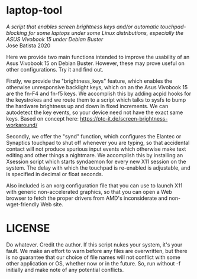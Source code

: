 laptop-tool
===========

_A script that enables screen brightness keys and/or automatic touchpad-blocking for some laptops
under some Linux distributions, especially the ASUS Vivobook 15 under Debian Buster_  
Jose Batista 2020  

Here we provide two main functions intended to improve the usability of an Asus Vivobook 15
on Debian Buster. However, these may prove useful on other configurations. Try it and find out.

Firstly, we provide the "brightness\_keys" feature, which enables the otherwise unresponsive
backlight keys, which on an the Asus Vivobook 15 are the fn-F4 and fn-f5 keys.
We accomplish this by adding acpid hooks for the keystrokes and we route them to a script
which talks to sysfs to bump the hardware brightness up and down in fixed increments.
We can autodetect the key events, so your device need not have the exact same keys.
Based on concept here: https://ptc-it.de/screen-brightness-workaround/

Secondly, we offer the "synd" function, which configures the Elantec or Synaptics touchpad
to shut off whenever you are typing, so that accidental contact will not produce spurious
input events which otherwise make text editing and other things a nightmare.
We accomplish this by installing an Xsession script which starts syndaemon for every
new X11 session on the system. The delay with which the touchpad is re-enabled is
adjustable, and is specified in decimal or float seconds.

Also included is an xorg configuration file that you can use to launch X11 with generic
non-accelerated graphics, so that you can open a Web browser to fetch the proper drivers
from AMD's inconsiderate and non-wget-friendly Web site.

LICENSE
=======

Do whatever. Credit the author. If this script nukes your system, it's your fault. 
We make an effort to warn before any files are overwritten, but there is no guarantee
that our choice of file names will not conflict with some other application or OS, 
whether now or in the future. So, run without -f initially and make note of any potential
conflicts.


